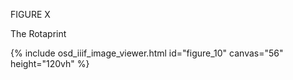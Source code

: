 FIGURE X 

The Rotaprint 

{% include osd_iiif_image_viewer.html id="figure_10" canvas="56" height="120vh" %}
